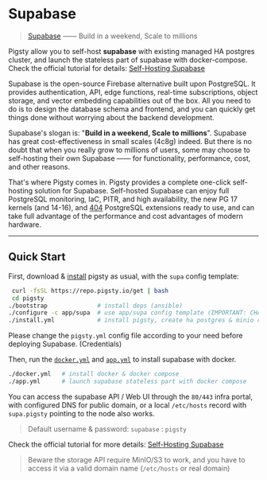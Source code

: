 # Supabase

> [Supabase](https://supabase.com/) —— Build in a weekend, Scale to millions

Pigsty allow you to self-host **supabase** with existing managed HA postgres cluster, and launch the stateless part of supabase with docker-compose.
Check the official tutorial for details: [Self-Hosting Supabase](https://pigsty.io/blog/db/supabase/)

Supabase is the open-source Firebase alternative built upon PostgreSQL.
It provides authentication, API, edge functions, real-time subscriptions, object storage, and vector embedding capabilities out of the box.
All you need to do is to design the database schema and frontend, and you can quickly get things done without worrying about the backend development.

Supabase's slogan is: "**Build in a weekend, Scale to millions**". Supabase has great cost-effectiveness in small scales (4c8g) indeed.
But there is no doubt that when you really grow to millions of users, some may choose to self-hosting their own Supabase —— for functionality, performance, cost, and other reasons.

That's where Pigsty comes in. Pigsty provides a complete one-click self-hosting solution for Supabase.
Self-hosted Supabase can enjoy full PostgreSQL monitoring, IaC, PITR, and high availability, the new PG 17 kernels (and 14-16),
and [404](https://pigsty.io/ext/list) PostgreSQL extensions ready to use, and can take full advantage of the performance and cost advantages of modern hardware.



-------

## Quick Start

First, download & [install](/docs/setup/install) pigsty as usual, with the `supa` config template:

```bash
 curl -fsSL https://repo.pigsty.io/get | bash
 cd pigsty
./bootstrap              # install deps (ansible)
./configure -c app/supa  # use app/supa config template (IMPORTANT: CHANGE PASSWORDS!)
./install.yml            # install pigsty, create ha postgres & minio clusters 
```

Please change the `pigsty.yml` config file according to your need before deploying Supabase. (Credentials)

Then, run the [`docker.yml`](https://github.com/Vonng/pigsty/blob/main/docker.yml) and [`app.yml`](https://github.com/Vonng/pigsty/blob/main/app.yml) to install supabase with docker.

```bash
./docker.yml   # install docker & docker compose
./app.yml      # launch supabase stateless part with docker compose
```

You can access the supabase API / Web UI through the `80/443` infra portal,
with configured DNS for public domain, or a local `/etc/hosts` record with `supa.pigsty` pointing to the node also works.

> Default username & password: `supabase` : `pigsty`

Check the official tutorial for more details: [Self-Hosting Supabase](https://pigsty.io/docs/kernel/supabase)

> Beware the storage API require MinIO/S3 to work, and you have to access it via a valid domain name (`/etc/hosts` or real domain)